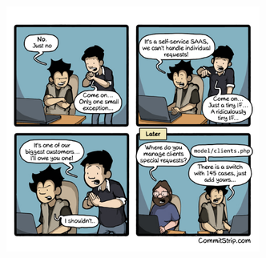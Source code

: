 [!["Just an exception, they said..." comic strip from CommitStrip](resources/commitstrip-exceptions.jpg)](http://bit.ly/2elF8zk)
